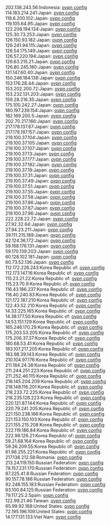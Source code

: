 202.138.243.56:Indonesia: [ovpn config](vpn/202_138_243_56.ovpn)  
114.183.214.241:Japan: [ovpn config](vpn/114_183_214_241.ovpn)  
118.6.200.102:Japan: [ovpn config](vpn/118_6_200_102.ovpn)  
119.105.64.95:Japan: [ovpn config](vpn/119_105_64_95.ovpn)  
122.208.194.134:Japan: [ovpn config](vpn/122_208_194_134.ovpn)  
125.30.73.253:Japan: [ovpn config](vpn/125_30_73_253.ovpn)  
126.150.93.182:Japan: [ovpn config](vpn/126_150_93_182.ovpn)  
126.241.94.115:Japan: [ovpn config](vpn/126_241_94_115.ovpn)  
126.54.175.149:Japan: [ovpn config](vpn/126_54_175_149.ovpn)  
126.57.220.194:Japan: [ovpn config](vpn/126_57_220_194.ovpn)  
126.63.215.21:Japan: [ovpn config](vpn/126_63_215_21.ovpn)  
126.80.245.180:Japan: [ovpn config](vpn/126_80_245_180.ovpn)  
131.147.60.40:Japan: [ovpn config](vpn/131_147_60_40.ovpn)  
150.246.184.138:Japan: [ovpn config](vpn/150_246_184_138.ovpn)  
153.176.28.44:Japan: [ovpn config](vpn/153_176_28_44.ovpn)  
153.202.200.72:Japan: [ovpn config](vpn/153_202_200_72.ovpn)  
153.232.131.203:Japan: [ovpn config](vpn/153_232_131_203.ovpn)  
159.28.216.35:Japan: [ovpn config](vpn/159_28_216_35.ovpn)  
175.100.242.27:Japan: [ovpn config](vpn/175_100_242_27.ovpn)  
180.197.239.154:Japan: [ovpn config](vpn/180_197_239_154.ovpn)  
182.169.200.5:Japan: [ovpn config](vpn/182_169_200_5.ovpn)  
202.70.217.166:Japan: [ovpn config](vpn/202_70_217_166.ovpn)  
217.178.137.67:Japan: [ovpn config](vpn/217_178_137_67.ovpn)  
217.178.197.157:Japan: [ovpn config](vpn/217_178_197_157.ovpn)  
219.100.37.104:Japan: [ovpn config](vpn/219_100_37_104.ovpn)  
219.100.37.105:Japan: [ovpn config](vpn/219_100_37_105.ovpn)  
219.100.37.107:Japan: [ovpn config](vpn/219_100_37_107.ovpn)  
219.100.37.13:Japan: [ovpn config](vpn/219_100_37_13.ovpn)  
219.100.37.177:Japan: [ovpn config](vpn/219_100_37_177.ovpn)  
219.100.37.182:Japan: [ovpn config](vpn/219_100_37_182.ovpn)  
219.100.37.19:Japan: [ovpn config](vpn/219_100_37_19.ovpn)  
219.100.37.31:Japan: [ovpn config](vpn/219_100_37_31.ovpn)  
219.100.37.49:Japan: [ovpn config](vpn/219_100_37_49.ovpn)  
219.100.37.51:Japan: [ovpn config](vpn/219_100_37_51.ovpn)  
219.100.37.55:Japan: [ovpn config](vpn/219_100_37_55.ovpn)  
219.100.37.58:Japan: [ovpn config](vpn/219_100_37_58.ovpn)  
219.100.37.86:Japan: [ovpn config](vpn/219_100_37_86.ovpn)  
219.100.37.87:Japan: [ovpn config](vpn/219_100_37_87.ovpn)  
219.100.37.96:Japan: [ovpn config](vpn/219_100_37_96.ovpn)  
222.228.22.72:Japan: [ovpn config](vpn/222_228_22_72.ovpn)  
27.92.32.64:Japan: [ovpn config](vpn/27_92_32_64.ovpn)  
27.94.23.211:Japan: [ovpn config](vpn/27_94_23_211.ovpn)  
39.111.215.189:Japan: [ovpn config](vpn/39_111_215_189.ovpn)  
42.124.36.172:Japan: [ovpn config](vpn/42_124_36_172.ovpn)  
59.168.176.131:Japan: [ovpn config](vpn/59_168_176_131.ovpn)  
59.170.139.203:Japan: [ovpn config](vpn/59_170_139_203.ovpn)  
60.128.102.181:Japan: [ovpn config](vpn/60_128_102_181.ovpn)  
60.73.52.136:Japan: [ovpn config](vpn/60_73_52_136.ovpn)  
112.172.226.243:Korea Republic of: [ovpn config](vpn/112_172_226_243.ovpn)  
112.173.147.16:Korea Republic of: [ovpn config](vpn/112_173_147_16.ovpn)  
115.23.21.22:Korea Republic of: [ovpn config](vpn/115_23_21_22.ovpn)  
115.23.70.9:Korea Republic of: [ovpn config](vpn/115_23_70_9.ovpn)  
116.43.186.237:Korea Republic of: [ovpn config](vpn/116_43_186_237.ovpn)  
118.40.240.83:Korea Republic of: [ovpn config](vpn/118_40_240_83.ovpn)  
121.172.187.210:Korea Republic of: [ovpn config](vpn/121_172_187_210.ovpn)  
122.43.52.210:Korea Republic of: [ovpn config](vpn/122_43_52_210.ovpn)  
14.33.225.165:Korea Republic of: [ovpn config](vpn/14_33_225_165.ovpn)  
14.38.177.50:Korea Republic of: [ovpn config](vpn/14_38_177_50.ovpn)  
14.53.151.129:Korea Republic of: [ovpn config](vpn/14_53_151_129.ovpn)  
165.246.170.29:Korea Republic of: [ovpn config](vpn/165_246_170_29.ovpn)  
175.203.53.205:Korea Republic of: [ovpn config](vpn/175_203_53_205.ovpn)  
175.206.37.37:Korea Republic of: [ovpn config](vpn/175_206_37_37.ovpn)  
180.68.53.41:Korea Republic of: [ovpn config](vpn/180_68_53_41.ovpn)  
183.107.217.205:Korea Republic of: [ovpn config](vpn/183_107_217_205.ovpn)  
183.98.39.143:Korea Republic of: [ovpn config](vpn/183_98_39_143.ovpn)  
210.104.97.176:Korea Republic of: [ovpn config](vpn/210_104_97_176.ovpn)  
211.184.24.38:Korea Republic of: [ovpn config](vpn/211_184_24_38.ovpn)  
211.244.251.223:Korea Republic of: [ovpn config](vpn/211_244_251_223.ovpn)  
211.252.46.115:Korea Republic of: [ovpn config](vpn/211_252_46_115.ovpn)  
218.145.204.209:Korea Republic of: [ovpn config](vpn/218_145_204_209.ovpn)  
218.148.116.201:Korea Republic of: [ovpn config](vpn/218_148_116_201.ovpn)  
218.233.72.225:Korea Republic of: [ovpn config](vpn/218_233_72_225.ovpn)  
218.235.126.223:Korea Republic of: [ovpn config](vpn/218_235_126_223.ovpn)  
220.121.87.144:Korea Republic of: [ovpn config](vpn/220_121_87_144.ovpn)  
220.79.241.205:Korea Republic of: [ovpn config](vpn/220_79_241_205.ovpn)  
221.150.238.166:Korea Republic of: [ovpn config](vpn/221_150_238_166.ovpn)  
221.153.150.103:Korea Republic of: [ovpn config](vpn/221_153_150_103.ovpn)  
221.155.215.208:Korea Republic of: [ovpn config](vpn/221_155_215_208.ovpn)  
222.119.186.84:Korea Republic of: [ovpn config](vpn/222_119_186_84.ovpn)  
222.98.126.21:Korea Republic of: [ovpn config](vpn/222_98_126_21.ovpn)  
59.21.68.164:Korea Republic of: [ovpn config](vpn/59_21_68_164.ovpn)  
59.26.209.55:Korea Republic of: [ovpn config](vpn/59_26_209_55.ovpn)  
61.98.255.221:Korea Republic of: [ovpn config](vpn/61_98_255_221.ovpn)  
217.138.212.58:Romania: [ovpn config](vpn/217_138_212_58.ovpn)  
213.24.119.150:Russian Federation: [ovpn config](vpn/213_24_119_150.ovpn)  
78.157.231.170:Russian Federation: [ovpn config](vpn/78_157_231_170.ovpn)  
87.225.41.8:Russian Federation: [ovpn config](vpn/87_225_41_8.ovpn)  
90.157.78.186:Russian Federation: [ovpn config](vpn/90_157_78_186.ovpn)  
92.248.155.183:Russian Federation: [ovpn config](vpn/92_248_155_183.ovpn)  
93.100.84.125:Russian Federation: [ovpn config](vpn/93_100_84_125.ovpn)  
79.117.25.2:Spain: [ovpn config](vpn/79_117_25_2.ovpn)  
122.99.21.46:Taiwan: [ovpn config](vpn/122_99_21_46.ovpn)  
65.99.92.168:United States: [ovpn config](vpn/65_99_92_168.ovpn)  
72.195.196.109:United States: [ovpn config](vpn/72_195_196_109.ovpn)  
14.177.131.133:Viet Nam: [ovpn config](vpn/14_177_131_133.ovpn)  
